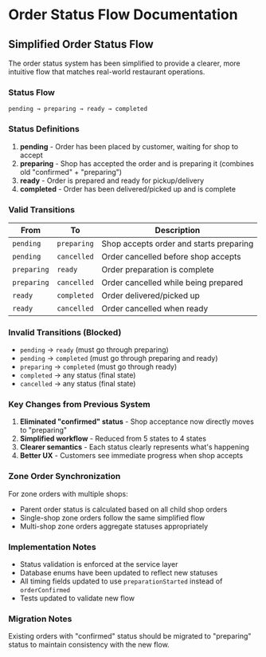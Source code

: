 # Order Status Flow Documentation

## Simplified Order Status Flow

The order status system has been simplified to provide a clearer, more intuitive flow that matches real-world restaurant operations.

### Status Flow

```
pending → preparing → ready → completed
```

### Status Definitions

1. **pending** - Order has been placed by customer, waiting for shop to accept
2. **preparing** - Shop has accepted the order and is preparing it (combines old "confirmed" + "preparing")
3. **ready** - Order is prepared and ready for pickup/delivery
4. **completed** - Order has been delivered/picked up and is complete

### Valid Transitions

| From | To | Description |
|------|----|-----------| 
| `pending` | `preparing` | Shop accepts order and starts preparing |
| `pending` | `cancelled` | Order cancelled before shop accepts |
| `preparing` | `ready` | Order preparation is complete |
| `preparing` | `cancelled` | Order cancelled while being prepared |
| `ready` | `completed` | Order delivered/picked up |
| `ready` | `cancelled` | Order cancelled when ready |

### Invalid Transitions (Blocked)

- `pending` → `ready` (must go through preparing)
- `pending` → `completed` (must go through preparing and ready)
- `preparing` → `completed` (must go through ready)
- `completed` → any status (final state)
- `cancelled` → any status (final state)

### Key Changes from Previous System

1. **Eliminated "confirmed" status** - Shop acceptance now directly moves to "preparing"
2. **Simplified workflow** - Reduced from 5 states to 4 states
3. **Clearer semantics** - Each status clearly represents what's happening
4. **Better UX** - Customers see immediate progress when shop accepts

### Zone Order Synchronization

For zone orders with multiple shops:
- Parent order status is calculated based on all child shop orders
- Single-shop zone orders follow the same simplified flow
- Multi-shop zone orders aggregate statuses appropriately

### Implementation Notes

- Status validation is enforced at the service layer
- Database enums have been updated to reflect new statuses
- All timing fields updated to use `preparationStarted` instead of `orderConfirmed`
- Tests updated to validate new flow

### Migration Notes

Existing orders with "confirmed" status should be migrated to "preparing" status to maintain consistency with the new flow.